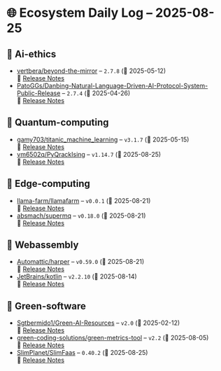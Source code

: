 # 🌐 Ecosystem Daily Log – 2025-08-25

## 🔹 Ai-ethics
- [vertbera/beyond-the-mirror](https://github.com/vertbera/beyond-the-mirror/releases/tag/2.7.8) – `2.7.8` (📅 2025-05-12)  
  🔗 [Release Notes](https://github.com/vertbera/beyond-the-mirror/releases/tag/2.7.8)
- [PatoGGs/Danbing-Natural-Language-Driven-AI-Protocol-System-Public-Release](https://github.com/PatoGGs/Danbing-Natural-Language-Driven-AI-Protocol-System-Public-Release/releases/tag/2.7.4) – `2.7.4` (📅 2025-04-26)  
  🔗 [Release Notes](https://github.com/PatoGGs/Danbing-Natural-Language-Driven-AI-Protocol-System-Public-Release/releases/tag/2.7.4)

## 🔹 Quantum-computing
- [gamy703/titanic_machine_learning](https://github.com/gamy703/titanic_machine_learning/releases/tag/v3.1.7) – `v3.1.7` (📅 2025-05-15)  
  🔗 [Release Notes](https://github.com/gamy703/titanic_machine_learning/releases/tag/v3.1.7)
- [vm6502q/PyQrackIsing](https://github.com/vm6502q/PyQrackIsing/releases/tag/v1.14.7) – `v1.14.7` (📅 2025-08-25)  
  🔗 [Release Notes](https://github.com/vm6502q/PyQrackIsing/releases/tag/v1.14.7)

## 🔹 Edge-computing
- [llama-farm/llamafarm](https://github.com/llama-farm/llamafarm/releases/tag/v0.0.1) – `v0.0.1` (📅 2025-08-21)  
  🔗 [Release Notes](https://github.com/llama-farm/llamafarm/releases/tag/v0.0.1)
- [absmach/supermq](https://github.com/absmach/supermq/releases/tag/v0.18.0) – `v0.18.0` (📅 2025-08-21)  
  🔗 [Release Notes](https://github.com/absmach/supermq/releases/tag/v0.18.0)

## 🔹 Webassembly
- [Automattic/harper](https://github.com/Automattic/harper/releases/tag/v0.59.0) – `v0.59.0` (📅 2025-08-21)  
  🔗 [Release Notes](https://github.com/Automattic/harper/releases/tag/v0.59.0)
- [JetBrains/kotlin](https://github.com/JetBrains/kotlin/releases/tag/v2.2.10) – `v2.2.10` (📅 2025-08-14)  
  🔗 [Release Notes](https://github.com/JetBrains/kotlin/releases/tag/v2.2.10)

## 🔹 Green-software
- [Sgtbermido1/Green-AI-Resources](https://github.com/Sgtbermido1/Green-AI-Resources/releases/tag/v2.0) – `v2.0` (📅 2025-02-12)  
  🔗 [Release Notes](https://github.com/Sgtbermido1/Green-AI-Resources/releases/tag/v2.0)
- [green-coding-solutions/green-metrics-tool](https://github.com/green-coding-solutions/green-metrics-tool/releases/tag/v2.2) – `v2.2` (📅 2025-08-05)  
  🔗 [Release Notes](https://github.com/green-coding-solutions/green-metrics-tool/releases/tag/v2.2)
- [SlimPlanet/SlimFaas](https://github.com/SlimPlanet/SlimFaas/releases/tag/0.40.2) – `0.40.2` (📅 2025-08-25)  
  🔗 [Release Notes](https://github.com/SlimPlanet/SlimFaas/releases/tag/0.40.2)